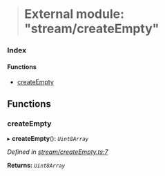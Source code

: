 > # External module: "stream/createEmpty"

### Index

#### Functions

* [createEmpty](_stream_createempty_.md#createempty)

## Functions

###  createEmpty

▸ **createEmpty**(): *`Uint8Array`*

*Defined in [stream/createEmpty.ts:7](https://github.com/polkadot-js/common/blob/8a245f2/packages/trie-codec/src/stream/createEmpty.ts#L7)*

**Returns:** *`Uint8Array`*